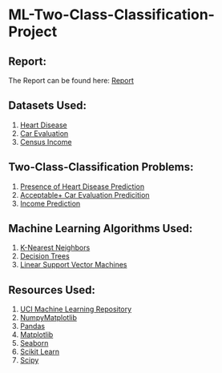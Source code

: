 # ML-Two-Class-Classification-Project

## Report:
The Report can be found here: [Report](https://github.com/mabdilahCSE/ML-Two-Class-Classification-Project/blob/main/Report%20-%20Mohamed%20Abdilahi.pdf)

## Datasets Used:
  1. [Heart Disease](https://archive.ics.uci.edu/dataset/45/heart+disease)
  2. [Car Evaluation](https://archive.ics.uci.edu/dataset/19/car+evaluation)
  3. [Census Income](https://archive.ics.uci.edu/dataset/20/census+income)

## Two-Class-Classification Problems:
  1. [Presence of Heart Disease Prediction](https://github.com/mabdilahCSE/ML-Two-Class-Classification-Project/blob/main/Heart%20Disease/ClevelandHeartDisease.ipynb)
  2. [Acceptable+ Car Evaluation Predicition](https://github.com/mabdilahCSE/ML-Two-Class-Classification-Project/blob/main/Car%20Evaluation/CarEvaluation.ipynb)
  3. [Income Prediction](https://github.com/mabdilahCSE/ML-Two-Class-Classification-Project/blob/main/Census%20Income/CensusIncome.ipynb)

## Machine Learning Algorithms Used:
  1. [K-Nearest Neighbors](https://scikit-learn.org/stable/modules/generated/sklearn.neighbors.KNeighborsClassifier.html)
  2. [Decision Trees](https://scikit-learn.org/stable/modules/generated/sklearn.tree.DecisionTreeClassifier.html)
  3. [Linear Support Vector Machines](https://scikit-learn.org/stable/modules/generated/sklearn.svm.LinearSVC.html)

## Resources Used:
  1. [UCI Machine Learning Repository](http://archive.ics.uci.edu/ml/datasets.html)
  2. [Numpy](http://www.numpy.org/)[Matplotlib](https://matplotlib.org/)
  3. [Pandas](https://pandas.pydata.org/)
  4. [Matplotlib](https://matplotlib.org/)
  5. [Seaborn](https://seaborn.pydata.org/)
  6. [Scikit Learn](https://scikit-learn.org)
  7. [Scipy](https://www.scipy.org/)
